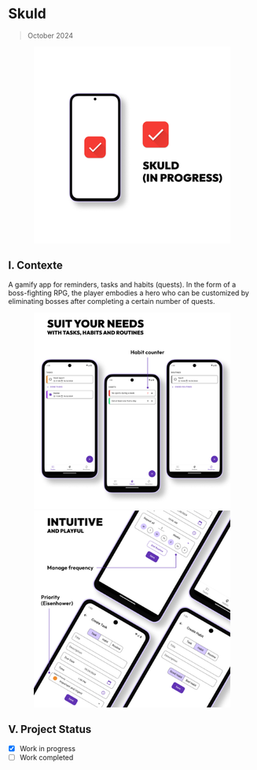 # Skuld

> October 2024

<p align="center">
  <img width="400" alt="Page 1" src="assets/Page 1.jpg">
</p>


## I. Contexte

A gamify app for reminders, tasks and habits (quests). In the form of a boss-fighting RPG, the player embodies a hero who can be customized by eliminating bosses after completing a certain number of quests.

<p align="center">
  <img width="400" alt="Page 2" src="assets/Page 2.jpg">
  <img width="400" alt="Page 3" src="assets/Page 3.jpg">
</p>

## V. Project Status

- [X] Work in progress
- [ ] Work completed
